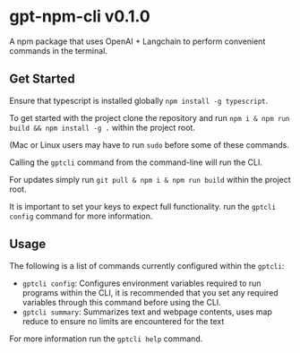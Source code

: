 # gpt-npm-cli v0.1.0

A npm package that uses OpenAI + Langchain to perform convenient commands in the terminal.

## Get Started

Ensure that typescript is installed globally `npm install -g typescript`.

To get started with the project clone the repository and run `npm i & npm run build && npm install -g .` within the project root.

(Mac or Linux users may have to run `sudo` before some of these commands.

Calling the `gptcli` command from the command-line will run the CLI.

For updates simply run `git pull & npm i & npm run build` within the project root.

It is important to set your keys to expect full functionality. run the `gptcli config` command for more information.

## Usage

The following is a list of commands currently configured within the `gptcli`:
- `gptcli config`: Configures environment variables required to run programs within the CLI, it is recommended that you set any required variables through this command before using the CLI.
- `gptcli summary`: Summarizes text and webpage contents, uses map reduce to ensure no limits are encountered for the text 

For more information run the `gptcli help` command.
